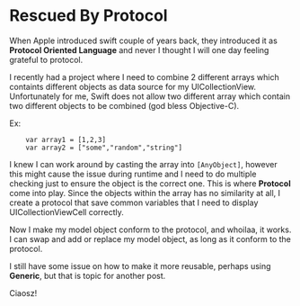 # Rescued By Protocol

When Apple introduced swift couple of years back, they introduced it as **Protocol Oriented Language** and never I thought I will one day feeling grateful to protocol.

I recently had a project where I need to combine 2 different arrays which containts different objects as data source for my UICollectionView. Unfortunately for me, Swift does not allow two different array which contain two different objects to be combined (god bless Objective-C). 

Ex: 
```
    var array1 = [1,2,3]
    var array2 = ["some","random","string"]
```

I knew I can work around by casting the array into `[AnyObject]`, however this might cause the issue during runtime and I need to do multiple checking just to ensure the object is the correct one. This is where **Protocol** come into play. Since the objects within the array has no similarity at all, I create a protocol that save common variables that I need to display UICollectionViewCell correctly.

Now I make my model object conform to the protocol, and whoilaa, it works. I can swap and add or replace my model object, as long as it conform to the protocol.

I still have some issue on how to make it more reusable, perhaps using **Generic**, but that is topic for another post.

Ciaosz!